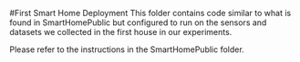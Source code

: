 #First Smart Home Deployment
This folder contains code similar to what is found in SmartHomePublic but configured to run on the 
sensors and datasets we collected in the first house in our experiments.

Please refer to the instructions in the SmartHomePublic folder.